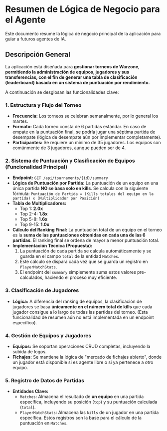 # Resumen de Lógica de Negocio para el Agente

Este documento resume la lógica de negocio principal de la aplicación para guiar a futuros agentes de IA.

## Descripción General

La aplicación está diseñada para **gestionar torneos de Warzone, permitiendo la administración de equipos, jugadores y sus transferencias, con el fin de generar una tabla de clasificación (leaderboard) basada en un sistema de puntuación por rendimiento.**

A continuación se desglosan las funcionalidades clave:

### 1. Estructura y Flujo del Torneo
- **Frecuencia:** Los torneos se celebran semanalmente, por lo general los martes.
- **Formato:** Cada torneo consta de 6 partidas estándar. En caso de empate en la puntuación final, se podría jugar una séptima partida de desempate (lógica de desempate aún por implementar completamente).
- **Participantes:** Se requiere un mínimo de 35 jugadores. Los equipos son comúnmente de 3 jugadores, aunque pueden ser de 4.

### 2. Sistema de Puntuación y Clasificación de Equipos (Funcionalidad Principal)
- **Endpoint:** `GET /api/tournaments/{id}/summary`
- **Lógica de Puntuación por Partida:** La puntuación de un equipo en una única partida **NO se basa solo en kills**. Se calcula con la siguiente fórmula:
  `Puntuación de Partida = (Kills totales del equipo en la partida) x (Multiplicador por Posición)`
- **Tabla de Multiplicadores:**
  - Top 1: **2.0x**
  - Top 2-4: **1.8x**
  - Top 5-8: **1.6x**
  - Top 9-15: **1.0x**
- **Cálculo del Ranking Final:** La puntuación total de un equipo en el torneo es la **suma de las puntuaciones obtenidas en cada una de las 6 partidas**. El ranking final se ordena de mayor a menor puntuación total.
- **Implementación Técnica (Propuesta):**
  1. La puntuación de cada partida se calcula automáticamente y se guarda en el campo `total` de la entidad `Matches`.
  2. Este cálculo se dispara cada vez que se guarda un registro en `PlayerMatchStats`.
  3. El endpoint del `summary` simplemente suma estos valores pre-calculados, haciendo el proceso muy eficiente.

### 3. Clasificación de Jugadores
- **Lógica:** A diferencia del ranking de equipos, la clasificación de jugadores se basa **únicamente en el número total de kills** que cada jugador consigue a lo largo de todas las partidas del torneo. (Esta funcionalidad de resumen aún no está implementada en un endpoint específico).

### 4. Gestión de Equipos y Jugadores
- **Equipos:** Se soportan operaciones CRUD completas, incluyendo la subida de logos.
- **Fichajes:** Se mantiene la lógica de "mercado de fichajes abierto", donde un jugador está disponible si es agente libre o si ya pertenece a otro equipo.

### 5. Registro de Datos de Partidas
- **Entidades Clave:**
  - `Matches`: Almacena el resultado de **un equipo** en una partida específica, incluyendo su posición (`top`) y su puntuación calculada (`total`).
  - `PlayerMatchStats`: Almacena las `kills` de un jugador en una partida específica. Estos registros son la base para el cálculo de la puntuación en `Matches`.